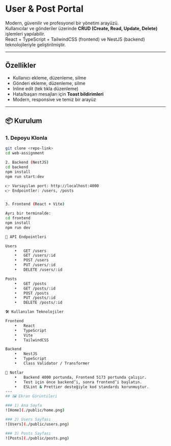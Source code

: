 # User & Post Portal

Modern, güvenilir ve profesyonel bir yönetim arayüzü.  
Kullanıcılar ve gönderiler üzerinde **CRUD (Create, Read, Update, Delete)** işlemleri yapılabilir.  
React + TypeScript + TailwindCSS (frontend) ve NestJS (backend) teknolojileriyle geliştirilmiştir.  

---

## Özellikler
- Kullanıcı ekleme, düzenleme, silme  
- Gönderi ekleme, düzenleme, silme  
- Inline edit (tek tıkla düzenleme)  
- Hata/başarı mesajları için **Toast bildirimleri**  
- Modern, responsive ve temiz bir arayüz  

---

## 📦 Kurulum

### 1. Depoyu Klonla
```bash
git clone <repo-link>
cd web-assignment

2. Backend (NestJS)
cd backend
npm install
npm run start:dev

👉 Varsayılan port: http://localhost:4000
👉 Endpointler: /users, /posts


3. Frontend (React + Vite)

Ayrı bir terminalde:
cd frontend
npm install
npm run dev

🔗 API Endpointleri

Users
	•	GET /users
	•	GET /users/:id
	•	POST /users
	•	PUT /users/:id
	•	DELETE /users/:id

Posts
	•	GET /posts
	•	GET /posts/:id
	•	POST /posts
	•	PUT /posts/:id
	•	DELETE /posts/:id

🛠 Kullanılan Teknolojiler

Frontend
	•	React
	•	TypeScript
	•	Vite
	•	TailwindCSS

Backend
	•	NestJS
	•	TypeScript
	•	Class Validator / Transformer

📌 Notlar
	•	Backend 4000 portunda, Frontend 5173 portunda çalışır.
	•	Test için önce backend’i, sonra frontend’i başlatın.
	•	ESLint & Prettier desteğiyle kod standardı korunmuştur. 
---
## 🖼 Ekran Görüntüleri

### 1) Ana Sayfa
![Home](./public/home.png)

### 2) Users Sayfası
![Users](./public/users.png)

### 3) Posts Sayfası
![Posts](./public/posts.png)